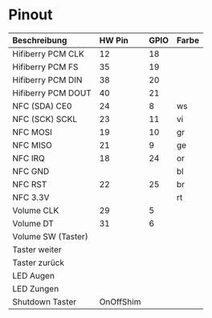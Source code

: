# Pinout
Beschreibung   | HW Pin | GPIO | Farbe
:- | :- | :- | :-
Hifiberry PCM CLK  | 12 | 18
Hifiberry PCM FS   | 35 | 19
Hifiberry PCM DIN  | 38 | 20
Hifiberry PCM DOUT | 40 | 21 
NFC (SDA) CE0      | 24 | 8  | ws
NFC (SCK) SCKL     | 23 | 11 | vi
NFC MOSI	       | 19 | 10 | gr
NFC MISO	       | 21 | 9  | ge
NFC IRQ	           | 18 | 24 | or
NFC GND	           |    |    | bl
NFC RST	           | 22 | 25 | br
NFC 3.3V	       |    |    | rt
Volume CLK         | 29 | 5  |
Volume DT          | 31 | 6  |
Volume SW (Taster) |    |    |
Taster weiter      | | |
Taster zurück      | | |
LED Augen          | | |
LED Zungen         | | |
Shutdown Taster    | OnOffShim | |

